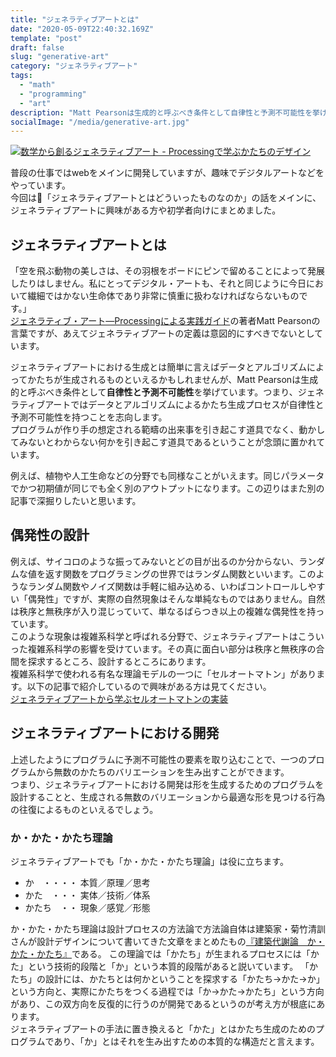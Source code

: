 ```yaml
---
title: "ジェネラティブアートとは"
date: "2020-05-09T22:40:32.169Z"
template: "post"
draft: false
slug: "generative-art"
category: "ジェネラティブアート"
tags:
  - "math"
  - "programming"
  - "art"
description: "Matt Pearsonは生成的と呼ぶべき条件として自律性と予測不可能性を挙げています。つまり、ジェネラティブアートではデータとアルゴリズによるかたち生成プロセスが自律性と予測不可能性を持つことを志向します。"
socialImage: "/media/generative-art.jpg"
---
```


[![数学から創るジェネラティブアート - Processingで学ぶかたちのデザイン](/media/generative-art.jpg)](https://amzn.to/3dweemu)

普段の仕事ではwebをメインに開発していますが、趣味でデジタルアートなどをやっています。<br>今回は「ジェネラティブアートとはどういったものなのか」の話をメインに、ジェネラティブアートに興味がある方や初学者向けにまとめました。

## ジェネラティブアートとは
「空を飛ぶ動物の美しさは、その羽根をボードにピンで留めることによって発展したりはしません。私にとってデジタル・アートも、それと同じように今日において繊細ではかない生命体であり非常に慎重に扱わなければならないものです。」<br>
[ジェネラティブ・アート―Processingによる実践ガイド](https://amzn.to/2T4PM3Z)の著者Matt Pearsonの言葉ですが、あえてジェネラティブアートの定義は意図的にすべきでないとしています。

ジェネラティブアートにおける生成とは簡単に言えばデータとアルゴリズムによってかたちが生成されるものといえるかもしれませんが、Matt Pearsonは生成的と呼ぶべき条件として**自律性と予測不可能性**を挙げています。つまり、ジェネラティブアートではデータとアルゴリズムによるかたち生成プロセスが自律性と予測不可能性を持つことを志向します。<br>
プログラムが作り手の想定される範疇の出来事を引き起こす道具でなく、動かしてみないとわからない何かを引き起こす道具であるということが念頭に置かれています。

例えば、植物や人工生命などの分野でも同様なことがいえます。同じパラメータでかつ初期値が同じでも全く別のアウトプットになります。この辺りはまた別の記事で深掘りしたいと思います。

## 偶発性の設計
例えば、サイコロのような振ってみないとどの目が出るのか分からない、ランダムな値を返す関数をプログラミングの世界ではランダム関数といいます。このようなランダム関数やノイズ関数は手軽に組み込める、いわばコントロールしやすい「偶発性」ですが、実際の自然現象はそんな単純なものではありません。自然は秩序と無秩序が入り混じっていて、単なるばらつき以上の複雑な偶発性を持っています。<br>
このような現象は複雑系科学と呼ばれる分野で、ジェネラティブアートはこういった複雑系科学の影響を受けています。その真に面白い部分は秩序と無秩序の合間を探求するところ、設計するところにあります。<br>
複雑系科学で使われる有名な理論モデルの一つに「セルオートマトン」があります。以下の記事で紹介しているので興味がある方は見てください。<br>
[ジェネラティブアートから学ぶセルオートマトンの実装](https://blog.harutowatanabe.com/posts/cell-automaton-digital-art)

## ジェネラティブアートにおける開発
上述したようにプログラムに予測不可能性の要素を取り込むことで、一つのプログラムから無数のかたちのバリエーションを生み出すことができます。<br>
つまり、ジェネラティブアートにおける開発は形を生成するためのプログラムを設計することと、生成される無数のバリエーションから最適な形を見つける行為の往復によるものといえるでしょう。

### か・かた・かたち理論
ジェネラティブアートでも「か・かた・かたち理論」は役に立ちます。

+ か　・・・・ 本質／原理／思考
+ かた　・・・ 実体／技術／体系
+ かたち　・・ 現象／感覚／形態

か・かた・かたち理論は設計プロセスの方法論で方法論自体は建築家・菊竹清訓さんが設計デザインについて書いてきた文章をまとめたもの[『建築代謝論　か・かた・かたち』](https://amzn.to/3bgcEn9)である。
この理論では「かたち」が生まれるプロセスには「かた」という技術的段階と「か」という本質的段階があると説いています。
「かたち」の設計には、かたちとは何かということを探求する「かたち→かた→か」という方向と、実際にかたちをつくる過程では「か→かた→かたち」という方向があり、この双方向を反復的に行うのが開発であるというのが考え方が根底にあります。<br>
ジェネラティブアートの手法に置き換えると「かた」とはかたち生成のためのプログラムであり、「か」とはそれを生み出すための本質的な構造だと言えます。
